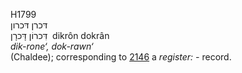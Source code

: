 <body>
  <p>H1799<br>  דּכרן    דּכרון  <br> דִּכרוֹן  דָּכרָן  ‎  dikrôn  dokrân  <br><i>dik-rone‘,</i> <i>dok-rawn‘ </i><br>(Chaldee); corresponding to <a href="h2146.htm">2146</a>  a <i>register: - </i>record.<br></p>
 </body>